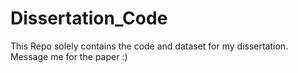 # Dissertation_Code
This Repo solely contains the code and dataset for my dissertation. Message me for the paper :)
